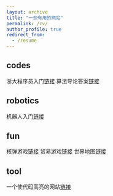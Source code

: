 ```yaml
---
layout: archive
title: "一些有用的网站"
permalink: /cv/
author_profile: true
redirect_from:
  - /resume
---
```

## codes
浙大程序员入门[链接](https://slides.tonycrane.cc/PracticalSkillsTutorial/)
算法导论答案[链接](https://sites.math.rutgers.edu/~ajl213/CLRS/CLRS.html)

## robotics
机器人入门[链接]()

## fun

核弹游戏[链接](https://nuclearsecrecy.com/nukemap/)
贸易游戏[链接](http://globe.cid.harvard.edu/?mode=gridSphere&id=HK)
世界地图[链接](https://zoom.earth/)


## tool
一个使代码高亮的网站[链接](http://word.wd1x.com/)
